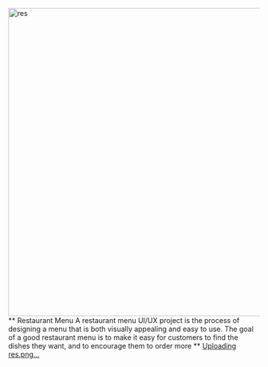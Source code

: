 <img width="618" alt="res" src="https://github.com/Kanaga-Lakshmi-M/Restaurant-menu/assets/167531588/27fb522b-66f6-4c04-b903-3b8839440867">**                      Restaurant Menu
A restaurant menu UI/UX project is the process of designing a menu that is
both visually appealing and easy to use. The goal of a good restaurant menu
is to make it easy for customers to find the dishes they want, and to
encourage them to order more
**
[Uploading res.png…]()

